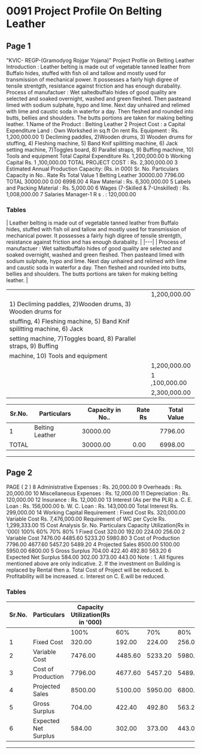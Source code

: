 # 0091 Project Profile On Belting Leather

## Page 1

"KVIC- REGP-(Gramodyog Rojgar Yojana)" Project Profile on Belting Leather Introduction : Leather belting is made out of vegetable tanned leather from Buffalo hides, stuffed with fish oil and tallow and mostly used for transmission of mechanical power. It possesses a fairly high digree of tensile strentgth, resistance against friction and has enough durabality. Process of manufactuer : Wet saltedbuffalo hides of good quality are selected and soaked overnight, washed and green fleshed. Then pasteand limed with sodium sulphate, hypo and lime. Next day unhaired and relimed with lime and caustic soda in waterfor a day. Then fleshed and rounded into butts, bellies and shoulders. The butts portions are taken for making belting leather. 1 Name of the Product : Belting Leather 2 Project Cost : a Capital Expenditure Land : Own Workshed in sq.ft On rent Rs. Equipment : Rs. 1,200,000.00 1) Decliming paddles, 2)Wooden drums, 3) Wooden drums for stuffing, 4) Fleshing machine, 5) Band Knif spilitting machine, 6) Jack setting machine, 7)Toggles board, 8) Parallel straps, 9) Buffing machine, 10) Tools and equipment Total Capital Expenditure Rs. 1,200,000.00 b Working Capital Rs. 1 ,100,000.00 TOTAL PROJECT COST : Rs. 2,300,000.00 3 Estimated Annual Production Capacity: (Rs. in 000) Sr. No. Particulars Capacity in No.. Rate Rs Total Value 1 Belting Leather 30000.00 7796.00 TOTAL 30000.00 0.00 6998.00 4 Raw Material : Rs. 6,300,000.00 5 Labels and Packing Material : Rs. 5,000.00 6 Wages (7-Skilled & 7-Unskilled) : Rs. 1,008,000.00 7 Salaries Manager-1 R s . : 120,000.00

### Tables

| Leather belting is made out of vegetable tanned leather from Buffalo hides, stuffed with fish oil and tallow
and mostly used for transmission of mechanical power. It possesses a fairly high digree of tensile
strentgth, resistance against friction and has enough durabality. |
|---|
| Process of manufactuer : Wet saltedbuffalo hides of good quality are selected and soaked
overnight, washed and green fleshed. Then pasteand limed with sodium sulphate, hypo and lime.
Next day unhaired and relimed with lime and caustic soda in waterfor a day. Then fleshed and
rounded into butts, bellies and shoulders. The butts portions are taken for making belting leather. |

|  |  |
|---|---|
|  | 1,200,000.00 |
| 1) Decliming paddles, 2)Wooden drums, 3) Wooden drums for |  |
| stuffing, 4) Fleshing machine, 5) Band Knif spilitting machine, 6) Jack |  |
| setting machine, 7)Toggles board, 8) Parallel straps, 9) Buffing |  |
| machine, 10) Tools and equipment |  |
|  | 1,200,000.00 |
|  | 1 ,100,000.00 |
|  | 2,300,000.00 |

| Sr.No. | Particulars | Capacity in No.. | Rate Rs | Total Value |
|---|---|---|---|---|
| 1 | Belting Leather | 30000.00 |  | 7796.00 |
| TOTAL |  | 30000.00 | 0.00 | 6998.00 |

---

## Page 2

PAGE ( 2 ) 8 Administrative Expenses : Rs. 20,000.00 9 Overheads : Rs. 20,000.00 10 Miscellaneous Expenses : Rs. 12,000.00 11 Depreciation : Rs. 120,000.00 12 Insurance : Rs. 12,000.00 13 Interest (As per the PLR) a. C. E. Loan : Rs. 156,000.00 b. W. C. Loan : Rs. 143,000.00 Total Interest Rs. 299,000.00 14 Working Capital Requirement : Fixed Cost Rs. 320,000.00 Variable Cost Rs. 7,476,000.00 Requirement of WC per Cycle Rs. 1,299,333.00 15 Cost Analysis Sr. No. Particulars Capacity Utilization(Rs in '000) 100% 60% 70% 80% 1 Fixed Cost 320.00 192.00 224.00 256.00 2 Variable Cost 7476.00 4485.60 5233.20 5980.80 3 Cost of Production 7796.00 4677.60 5457.20 5489.20 4 Projected Sales 8500.00 5100.00 5950.00 6800.00 5 Gross Surplus 704.00 422.40 492.80 563.20 6 Expected Net Surplus 584.00 302.00 373.00 443.00 Note : 1. All figures mentioned above are only indicative. 2. If the investment on Building is replaced by Rental then a. Total Cost of Project will be reduced. b. Profitability will be increased. c. Interest on C. E.will be reduced.

### Tables

| Sr.No. | Particulars | Capacity Utilization(Rs in '000) |  |  |  |
|---|---|---|---|---|---|
|  |  | 100% | 60% | 70% | 80% |
| 1 | Fixed Cost | 320.00 | 192.00 | 224.00 | 256.00 |
| 2 | Variable Cost | 7476.00 | 4485.60 | 5233.20 | 5980.80 |
| 3 | Cost of Production | 7796.00 | 4677.60 | 5457.20 | 5489.20 |
| 4 | Projected Sales | 8500.00 | 5100.00 | 5950.00 | 6800.00 |
| 5 | Gross Surplus | 704.00 | 422.40 | 492.80 | 563.20 |
| 6 | Expected Net Surplus | 584.00 | 302.00 | 373.00 | 443.00 |

---

